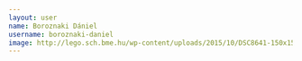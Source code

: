 ```yaml
---
layout: user
name: Boroznaki Dániel
username: boroznaki-daniel
image: http://lego.sch.bme.hu/wp-content/uploads/2015/10/DSC8641-150x150.jpg
---
```

